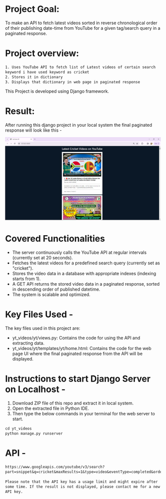 
# Project Goal: 
To make an API to fetch latest videos sorted in reverse chronological order of their publishing date-time from YouTube for a given tag/search query in a paginated response.

# Project overview:
```buildoutvfg
1. Uses YouTube API to fetch list of Latest videos of certain search keyword i have used keyword as cricket
2. Stores it in dictionary
3. Displays that dictionary in web page in paginated response
```

This Project is developed using Django framework.

# Result:
After running this django project in your local system the final paginated response will look like this - 

![alt text](https://github.com/deepshikhav12/YouTube_API/blob/main/ytube.png?raw=true)

# Covered Functionalities
- The server continuously calls the YouTube API at regular intervals (currently set at 20 seconds).
- Fetches the latest videos for a predefined search query (currently set as "cricket").
- Stores the video data in a database with appropriate indexes (indexing starts from 1).
- A GET API returns the stored video data in a paginated response, sorted in descending order of published datetime.
- The system is scalable and optimized.
# Key Files Used - 
The key files used in this project are:
- yt_videos/yt/views.py: Contains the code for using the API and extracting data.
- yt_videos/yt/templates/yt/home.html: Contains the code for the web page UI where the final paginated response from the API will be displayed.

# Instructions to start Django Server on Localhost - 

1. Download ZIP file of this repo and extract it in local system.
2. Open the extracted file in Python IDE.
4. Then type the below commands in your terminal for the web server to start.
```buildoutcfg
cd yt_videos
python manage.py runserver
```

# API -
```buildoutcfg
https://www.googleapis.com/youtube/v3/search?part=snippet&q=cricket&maxResults=1&type=video&eventType=completed&order=date&key=AIzaSyB9QNacHSAQ4deQp4RjVf3gXZOKXtMCwJk

Please note that the API key has a usage limit and might expire after some time. If the result is not displayed, please contact me for a new API key.



